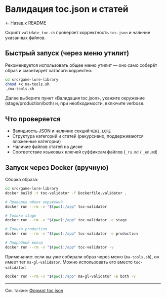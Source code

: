 # Валидация toc.json и статей

[← Назад к README](../README.md)

Скрипт `validate_toc.sh` проверяет корректность `toc.json` и наличие указанных файлов.

## Быстрый запуск (через меню утилит)

Рекомендуется использовать общее меню утилит — оно само соберёт образ и смонтирует каталоги корректно:

```bash
cd src/game-lore-library
chmod +x ma-tools.sh
./ma-tools.sh
```

Далее выберите пункт «Валидация toc.json», укажите окружение (stage/production/both) и, при необходимости, включите verbose.

## Что проверяется

- Валидность JSON и наличие секций `WIKI`, `LORE`
- Структура категорий и статей (рекурсивно, поддерживаются вложенные категории)
- Наличие файлов статей на диске
- Соответствие языковых ключей суффиксам файлов (`_ru.md` / `_en.md`)

## Запуск через Docker (вручную)

Сборка образа:

```bash
cd src/game-lore-library
docker build -t toc-validator -f Dockerfile.validator .
```

```bash
# Проверка обоих окружений
docker run --rm -v "$(pwd):/app" toc-validator
```

```bash
# Только stage
docker run --rm -v "$(pwd):/app" toc-validator -e stage
```

```bash
# Только production
docker run --rm -v "$(pwd):/app" toc-validator -e production
```

```bash
# Подробный вывод
docker run --rm -v "$(pwd):/app" toc-validator -v
```

Примечание: если вы уже собирали образ через меню (`ma-tools.sh`), он имеет тег `ma-gl-validator`. Можно использовать его вместо `toc-validator`:

```bash
docker run --rm -v "$(pwd):/app" ma-gl-validator -e both -v
```

---

См. также: [Формат toc.json](toc_format.md)
